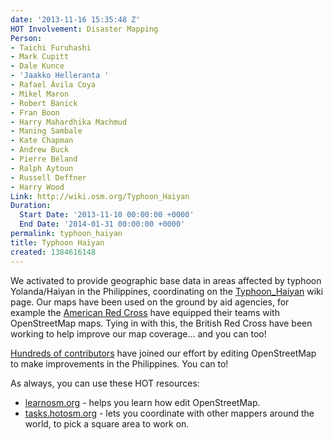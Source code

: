 ```yaml
---
date: '2013-11-16 15:35:48 Z'
HOT Involvement: Disaster Mapping
Person:
- Taichi Furuhashi
- Mark Cupitt
- Dale Kunce
- 'Jaakko Helleranta '
- Rafael Ávila Coya
- Mikel Maron
- Robert Banick
- Fran Boon
- Harry Mahardhika Machmud
- Maning Sambale
- Kate Chapman
- Andrew Buck
- Pierre Béland
- Ralph Aytoun
- Russell Deffner
- Harry Wood
Link: http://wiki.osm.org/Typhoon_Haiyan
Duration:
  Start Date: '2013-11-10 00:00:00 +0000'
  End Date: '2014-01-31 00:00:00 +0000'
permalink: typhoon_haiyan
title: Typhoon Haiyan
created: 1384616148
---
```

<p>We activated to provide geographic base data in areas affected by typhoon Yolanda/Haiyan in the Philippines, coordinating on the <a href="http://wiki.osm.org/Typhoon_Haiyan">Typhoon_Haiyan</a> wiki page. Our maps have been used on the ground by aid agencies, for example the <a href="http://www.redcross.org/what-we-do/international-services">American Red Cross</a> have equipped their teams with OpenStreetMap maps. Tying in with this, the British Red Cross have been working to help improve our map coverage... and you can too!</p><p><a href="http://resultmaps.neis-one.org/osm-typhoon-haiyan-2013-contributors">Hundreds of contributors</a> have joined our effort by editing OpenStreetMap to make improvements in the Philippines. You can to!</p><p>As always, you can use these HOT resources:</p><ul><li><a href="http://learnosm.org">learnosm.org</a> - helps you learn how edit OpenStreetMap.</li><li><a href="http://tasks.hotosm.org">tasks.hotosm.org</a> - lets you coordinate with other mappers around the world, to pick a square area to work on.</li></ul>
